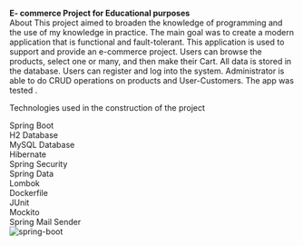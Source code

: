
**E- commerce Project for Educational purposes**\
About
This project aimed to broaden the knowledge of programming and the use of my knowledge in practice. The main goal was to create a modern application that is functional and fault-tolerant. This application is used to support and provide an e-commerce project. Users can browse the products, select one or many, and then make their Cart.  All data is stored in the database. Users can register and log into the system. Administrator is able to do CRUD operations on products and User-Customers. The app was tested .


Technologies used in the construction of the project

Spring Boot \
H2 Database \
MySQL Database \
Hibernate \
Spring Security \
Spring Data \
Lombok \
Dockerfile \
JUnit \
Mockito \
Spring Mail Sender \
![spring-boot](https://github.com/malgeo2022/Spring-boot-Projects/assets/116571380/764989c2-ce49-4bec-8be3-ec8ac16457f7)


